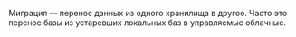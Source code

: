 Миграция — перенос данных из одного хранилища в другое. Часто это перенос базы из устаревших локальных баз в управляемые облачные.